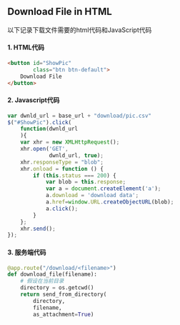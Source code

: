 ## Download File in HTML

以下记录下载文件需要的html代码和JavaScript代码

#### 1. HTML代码

```html
<button id="ShowPic" 
        class="btn btn-default">
    Download File
</button>
```

#### 2. Javascript代码

```JavaScript
var dwnld_url = base_url + "download/pic.csv"
$("#ShowPic").click(
    function(dwnld_url
    ){ 
    var xhr = new XMLHttpRequest();
    xhr.open('GET', 
             dwnld_url, true);
    xhr.responseType = "blob"; 
    xhr.onload = function () {
        if (this.status === 200) {
            var blob = this.response;
            var a = document.createElement('a');
            a.download = 'download data';
            a.href=window.URL.createObjectURL(blob);
            a.click();
        }
    };
    xhr.send();
});
```

#### 3. 服务端代码

```python
@app.route("/download/<filename>")
def download_file(filename):
    # 假设在当前目录
    directory = os.getcwd()  
    return send_from_directory(
        directory, 
        filename, 
        as_attachment=True)
```

